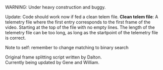 WARNING: Under heavy construction and buggy.

Update: Code should work now if fed a clean telem file.
**Clean telem file**: A telemetry file where the first entry corresponds to the first frame of the video. Starting at the top of the file with no empty lines. The length of the telemetry file can be too long, as long as the startpoint of the telemetry file is correct.

Note to self: remember to change matching to binary search

Original frame splitting script written by Dalton.  
Currently being updated by Gene and William. 